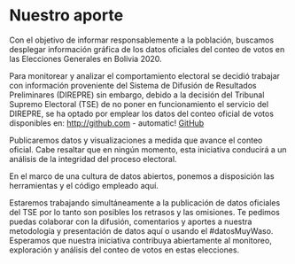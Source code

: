 # Nuestro aporte
Con el objetivo de informar responsablemente a la población, buscamos desplegar información gráfica de los datos oficiales del conteo de votos en las Elecciones Generales en Bolivia 2020. 

Para monitorear y analizar el comportamiento electoral se decidió trabajar con información proveniente del Sistema de Difusión de Resultados Preliminares (DIREPRE) sin embargo, debido a la decisión del Tribunal Supremo Electoral (TSE) de no poner en funcionamiento el servicio del DIREPRE, se ha optado por emplear los datos del conteo oficial de votos disponibles en: http://github.com - automatic!
[GitHub](https://www.oep.org.bo/)   

Publicaremos datos y visualizaciones a medida que avance el conteo oficial. Cabe resaltar que en ningún momento, esta iniciativa conducirá a un análisis de la integridad del proceso electoral.
 
En el marco de una cultura de datos abiertos, ponemos a disposición las herramientas y el código empleado aquí. 

Estaremos trabajando simultáneamente a la publicación de datos oficiales del TSE por lo tanto son posibles los retrasos y las omisiones. Te pedimos puedas colaborar con la difusión, comentarios y aportes a nuestra metodología y presentación de datos aquí o usando el #datosMuyWaso.  Esperamos que nuestra iniciativa contribuya abiertamente al monitoreo, exploración y análisis del conteo de votos en estas elecciones.
